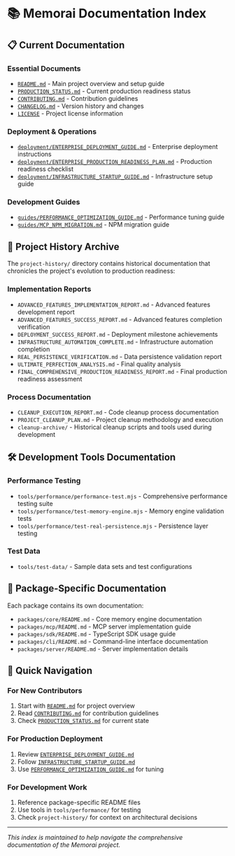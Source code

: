 # 📚 Memorai Documentation Index

## 📋 Current Documentation

### Essential Documents
- [`README.md`](../README.md) - Main project overview and setup guide
- [`PRODUCTION_STATUS.md`](../PRODUCTION_STATUS.md) - Current production readiness status
- [`CONTRIBUTING.md`](../CONTRIBUTING.md) - Contribution guidelines
- [`CHANGELOG.md`](../CHANGELOG.md) - Version history and changes
- [`LICENSE`](../LICENSE) - Project license information

### Deployment & Operations
- [`deployment/ENTERPRISE_DEPLOYMENT_GUIDE.md`](deployment/ENTERPRISE_DEPLOYMENT_GUIDE.md) - Enterprise deployment instructions
- [`deployment/ENTERPRISE_PRODUCTION_READINESS_PLAN.md`](deployment/ENTERPRISE_PRODUCTION_READINESS_PLAN.md) - Production readiness checklist
- [`deployment/INFRASTRUCTURE_STARTUP_GUIDE.md`](deployment/INFRASTRUCTURE_STARTUP_GUIDE.md) - Infrastructure setup guide

### Development Guides
- [`guides/PERFORMANCE_OPTIMIZATION_GUIDE.md`](guides/PERFORMANCE_OPTIMIZATION_GUIDE.md) - Performance tuning guide
- [`guides/MCP_NPM_MIGRATION.md`](guides/MCP_NPM_MIGRATION.md) - NPM migration guide

## 📁 Project History Archive

The `project-history/` directory contains historical documentation that chronicles the project's evolution to production readiness:

### Implementation Reports
- `ADVANCED_FEATURES_IMPLEMENTATION_REPORT.md` - Advanced features development report
- `ADVANCED_FEATURES_SUCCESS_REPORT.md` - Advanced features completion verification
- `DEPLOYMENT_SUCCESS_REPORT.md` - Deployment milestone achievements
- `INFRASTRUCTURE_AUTOMATION_COMPLETE.md` - Infrastructure automation completion
- `REAL_PERSISTENCE_VERIFICATION.md` - Data persistence validation report
- `ULTIMATE_PERFECTION_ANALYSIS.md` - Final quality analysis
- `FINAL_COMPREHENSIVE_PRODUCTION_READINESS_REPORT.md` - Final production readiness assessment

### Process Documentation
- `CLEANUP_EXECUTION_REPORT.md` - Code cleanup process documentation
- `PROJECT_CLEANUP_PLAN.md` - Project cleanup methodology and execution
- `cleanup-archive/` - Historical cleanup scripts and tools used during development

## 🛠️ Development Tools Documentation

### Performance Testing
- `tools/performance/performance-test.mjs` - Comprehensive performance testing suite
- `tools/performance/test-memory-engine.mjs` - Memory engine validation tests
- `tools/performance/test-real-persistence.mjs` - Persistence layer testing

### Test Data
- `tools/test-data/` - Sample data sets and test configurations

## 📖 Package-Specific Documentation

Each package contains its own documentation:
- `packages/core/README.md` - Core memory engine documentation
- `packages/mcp/README.md` - MCP server implementation guide
- `packages/sdk/README.md` - TypeScript SDK usage guide
- `packages/cli/README.md` - Command-line interface documentation
- `packages/server/README.md` - Server implementation details

## 🎯 Quick Navigation

### For New Contributors
1. Start with [`README.md`](../README.md) for project overview
2. Read [`CONTRIBUTING.md`](../CONTRIBUTING.md) for contribution guidelines
3. Check [`PRODUCTION_STATUS.md`](../PRODUCTION_STATUS.md) for current state

### For Production Deployment
1. Review [`ENTERPRISE_DEPLOYMENT_GUIDE.md`](../ENTERPRISE_DEPLOYMENT_GUIDE.md)
2. Follow [`INFRASTRUCTURE_STARTUP_GUIDE.md`](../INFRASTRUCTURE_STARTUP_GUIDE.md)
3. Use [`PERFORMANCE_OPTIMIZATION_GUIDE.md`](../PERFORMANCE_OPTIMIZATION_GUIDE.md) for tuning

### For Development Work
1. Reference package-specific README files
2. Use tools in `tools/performance/` for testing
3. Check `project-history/` for context on architectural decisions

---

*This index is maintained to help navigate the comprehensive documentation of the Memorai project.*
